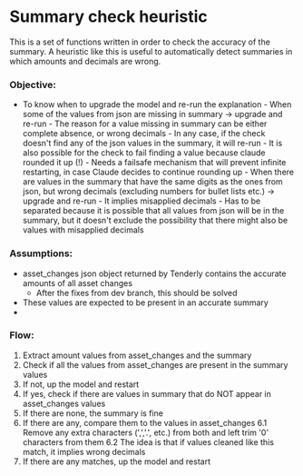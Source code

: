 # Summary check heuristic

This is a set of functions written in order to check the accuracy of the summary. 
A heuristic like this is useful to automatically detect summaries in which amounts and decimals are wrong.

### Objective:
- To know when to upgrade the model and re-run the explanation
        - When some of the values from json are missing in summary -> upgrade and re-run
            - The reason for a value missing in summary can be either complete absence, or wrong decimals
            - In any case, if the check doesn't find any of the json values in the summary, it will re-run
            - It is also possible for the check to fail finding a value because claude rounded it up (!)
                - Needs a failsafe mechanism that will prevent infinite restarting, in case Claude decides to continue rounding up
        - When there are values in the summary that have the same digits as the ones from json, 
          but wrong decimals (excluding numbers for bullet lists etc.) -> upgrade and re-run
            - It implies misapplied decimals
            - Has to be separated because it is possible that all values from json will be in the summary,
              but it doesn't exclude the possibility that there might also be values with misapplied decimals
  
### Assumptions:
- asset_changes json object returned by Tenderly contains the accurate amounts of all asset changes
    - After the fixes from dev branch, this should be solved
- These values are expected to be present in an accurate summary
- 
### Flow:
1. Extract amount values from asset_changes and the summary
2. Check if all the values from asset_changes are present in the summary values
3. If not, up the model and restart
4. If yes, check if there are values in summary that do NOT appear in asset_changes values
5. If there are none, the summary is fine
6. If there are any, compare them to the values in asset_changes
        6.1 Remove any extra characters (',','.', etc.) from both and left trim '0' characters from them
        6.2 The idea is that if values cleaned like this match, it implies wrong decimals         
7. If there are any matches, up the model and restart
